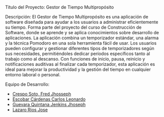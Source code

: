 Título del Proyecto: Gestor de Tiempo Multipropósito

Descripción:
El Gestor de Tiempo Multipropósito es una aplicación de software diseñada para ayudar a los usuarios a administrar eficientemente su tiempo. Forma parte del proyecto del curso de Construcción de Software, donde se aprende y se aplica conocimientos sobre desarrollo de aplicaciones. La aplicación combina un temporizador estándar, una alarma y la técnica Pomodoro en una sola herramienta fácil de usar. Los usuarios pueden configurar y gestionar diferentes tipos de temporizadores según sus necesidades, permitiéndoles dedicar períodos específicos tanto al trabajo como al descanso. Con funciones de inicio, pausa, reinicio y notificaciones auditivas al finalizar cada temporizador, esta aplicación es ideal para mejorar la productividad y la gestión del tiempo en cualquier entorno laboral o personal.

Equipo de Desarrollo: 

- [Crespo Soto, Fred Jhosseph](https://github.com/Fred-Crespo)
- [Escobar Cárdenas Carlos Leonardo](https://github.com/cleonardoescobarc)
- [Guevara Quintana Jenkins Jhoseph](https://github.com/Loteba)
- [Lazaro Rios Jose](https://github.com/JoseLazaroRios)

